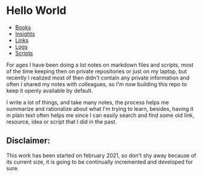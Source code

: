# Hello World

- [Books](./books)
- [Insights](./insights)
- [Links](./links)
- [Logs](./logs)
- [Scripts](./scripts)

For ages I have been doing a lot notes on markdown files and scripts, most of the time keeping then on private repositories or just on my laptop, but recently I realized most of then didn't contain any private information and often I shared my notes with colleagues, so I'm now building this repo to keep it openly available by default.

I write a lot of things, and take many notes, the process helps me summarize and rationalize about what I'm trying to learn, besides, having it in plain text often helps me since I can easily search and find some old link, resource, idea or script that I did in the past.

## Disclaimer:
This work has been started on february 2021, so don't shy away because of its current size, it is going to be continually incremented and developed for sure.

